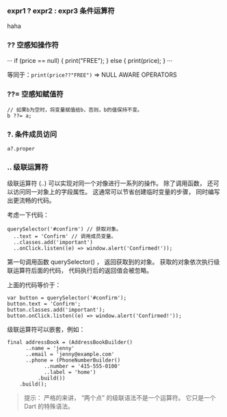 ### expr1 ? expr2 : expr3 条件运算符

haha

### ?? 空感知操作符

···
if (price == null) {
   print("FREE");
} else {
   print(price);
}
···

等同于：`print(price??"FREE")`  => NULL AWARE OPERATORS

### ??= 空感知赋值符

```
// 如果b为空时，将变量赋值给b，否则，b的值保持不变。
b ??= a;
```

### ?. 条件成员访问

```
a?.proper
```

### .. 级联运算符

级联运算符 (..) 可以实现对同一个对像进行一系列的操作。 除了调用函数， 还可以访问同一对象上的字段属性。 这通常可以节省创建临时变量的步骤， 同时编写出更流畅的代码。

考虑一下代码：

```
querySelector('#confirm') // 获取对象。
  ..text = 'Confirm' // 调用成员变量。
  ..classes.add('important')
  ..onClick.listen((e) => window.alert('Confirmed!'));
```

第一句调用函数 querySelector() ， 返回获取到的对象。 获取的对象依次执行级联运算符后面的代码， 代码执行后的返回值会被忽略。

上面的代码等价于：

```
var button = querySelector('#confirm');
button.text = 'Confirm';
button.classes.add('important');
button.onClick.listen((e) => window.alert('Confirmed!'));
```

级联运算符可以嵌套，例如：

```
final addressBook = (AddressBookBuilder()
      ..name = 'jenny'
      ..email = 'jenny@example.com'
      ..phone = (PhoneNumberBuilder()
            ..number = '415-555-0100'
            ..label = 'home')
          .build())
    .build();
```

> 提示： 严格的来讲， “两个点” 的级联语法不是一个运算符。 它只是一个 Dart 的特殊语法。